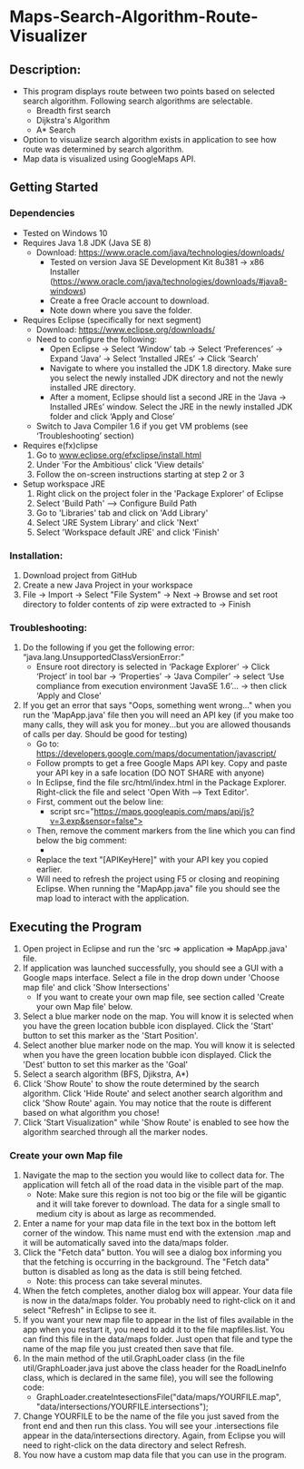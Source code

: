 # Maps-Search-Algorithm-Route-Visualizer

## Description:
- This program displays route between two points based on selected search algorithm. Following search algorithms are selectable. 
     - Breadth first search
     - Dijkstra's Algorithm
     - A* Search
- Option to visualize search algorithm exists in application to see how route was determined by search algorithm.
- Map data is visualized using GoogleMaps API. 

## Getting Started 

### Dependencies
- Tested on Windows 10
- Requires Java 1.8 JDK (Java SE 8)
     - Download: https://www.oracle.com/java/technologies/downloads/
          - Tested on version Java SE Development Kit 8u381 → x86 Installer (https://www.oracle.com/java/technologies/downloads/#java8-windows)
          - Create a free Oracle account to download.
          - Note down where you save the folder. 
- Requires Eclipse (specifically for next segment)
     - Download: https://www.eclipse.org/downloads/
     - Need to configure the following:
          - Open Eclipse → Select ‘Window’ tab → Select ‘Preferences’ → Expand ‘Java’ → Select ‘Installed JREs’ → Click ‘Search’
          - Navigate to where  you installed the JDK 1.8 directory. Make sure you select the newly installed JDK directory and not the newly installed JRE directory.
          - After a moment, Eclipse should list a second JRE in the ‘Java → Installed JREs’ window. Select the JRE in the newly installed JDK folder and click ‘Apply and Close’ 
     - Switch to Java Compiler 1.6 if you get VM problems (see ‘Troubleshooting’ section)
- Requires e(fx)clipse
     1. Go to www.eclipse.org/efxclipse/install.html
     2. Under 'For the Ambitious' click 'View details'
     3. Follow the on-screen instructions starting at step 2 or 3
- Setup workspace JRE
     1. Right click on the project foler in the 'Package Explorer' of Eclipse
     2. Select 'Build Path' --> Configure Build Path
     3. Go to 'Libraries' tab and click on 'Add Library'
     4. Select 'JRE System Library' and click 'Next'
     5. Select 'Workspace default JRE' and click 'Finish'

### Installation:
1. Download project from GitHub
2. Create a new Java Project in your workspace
3. File -> Import -> Select "File System" -> Next -> Browse and set 
	  root directory to folder contents of zip were extracted to -> Finish

### Troubleshooting:
1. Do the following if you get the following error: “java.lang.UnsupportedClassVersionError:”
     - Ensure root directory is selected in ‘Package Explorer’ → Click ‘Project’ in tool bar → ‘Properties’ → ‘Java Compiler’ → select ‘Use compliance from execution environment ‘JavaSE 1.6’... → then click ‘Apply and Close’
2. If you get an error that says "Oops, something went wrong..." when you run the 'MapApp.java' file then you will need an API key (if you make too many calls, they will ask you for money...but you are allowed thousands of calls per day. Should be good for testing)
     - Go to: https://developers.google.com/maps/documentation/javascript/
     - Follow prompts to get a free Google Maps API key. Copy and paste your API key in a safe location (DO NOT SHARE with anyone)
     - In Eclipse, find the file src/html/index.html in the Package Explorer. Right-click the file and select 'Open With --> Text Editor'.
     - First, comment out the below line: 
          - script src="https://maps.googleapis.com/maps/api/js?v=3.exp&sensor=false"></script>
     - Then, remove the comment markers from the line which you can find below the big comment:
          - <script src="https://maps.googleapis.com/maps/api/js?key=[APIKeyHere]&callback=initMap"></script>
     - Replace the text "[APIKeyHere]" with your API key you copied earlier.
     - Will need to refresh the project using F5 or closing and reopining Eclipse. When running the "MapApp.java" file you should see the map load to interact with the application. 
 
## Executing the Program
1. Open project in Eclipse and run the 'src => application => MapApp.java' file.
2. If application was launched successfully, you should see a GUI with a Google maps interface. Select a file in the drop down under 'Choose map file' and click 'Show Intersections'
     - If you want to create your own map file, see section called 'Create your own Map file' below.
3. Select a blue marker node on the map. You will know it is selected when you have the green location bubble icon displayed. Click the 'Start' button to set this marker as the 'Start Position'.
4. Select another blue marker node on the map. You will know it is selected when you have the green location bubble icon displayed. Click the 'Dest' button to set this marker as the 'Goal'
5. Select a search algorithm (BFS, Djikstra, A*)
6. Click 'Show Route' to show the route determined by the search algorithm. Click 'Hide Route' and select another search algorithm and click 'Show Route' again. You may notice that the route is different based on what algorithm you chose!
7. Click 'Start Visualization" while 'Show Route' is enabled to see how the algorithm searched through all the marker nodes.

### Create your own Map file
1. Navigate the map to the section you would like to collect data for.  The application will fetch all of the road data in the visible part of the map.
     - Note: Make sure this region is not too big or the file will be gigantic and it will take forever to download.  The data for a single small to medium city is about as large as recommended.
2. Enter a name for your map data file in the text box in the bottom left corner of the window.  This name must end with the extension .map and it will be automatically saved into the data/maps folder.
3. Click the "Fetch data" button.  You will see a dialog box informing you that the fetching is occurring in the background.  The "Fetch data" button is disabled as long as the data is still being fetched.
     - Note: this process can take several minutes.
4. When the fetch completes, another dialog box will appear.  Your data file is now in the data/maps folder.  You probably need to right-click on it and select "Refresh" in Eclipse to see it.
5. If you want your new map file to appear in the list of files available in the app when you restart it, you need to add it to the file mapfiles.list.  You can find this file in the data/maps folder.  Just open that file and type the name of the map file you just created then save that file.
6. In the main method of the util.GraphLoader class (in the file util/GraphLoader.java just above the class header for the RoadLineInfo class, which is declared in the same file), you will see the following code:
     - GraphLoader.createIntesectionsFile("data/maps/YOURFILE.map",
                                       "data/intersections/YOURFILE.intersections");
7. Change YOURFILE to be the name of the file you just saved from the front end and then run this class.  You will see your .intersections file appear in the data/intersections directory.  Again, from Eclipse you will need to right-click on the data directory and select Refresh.
8. You now have a custom map data file that you can use in the program. 


